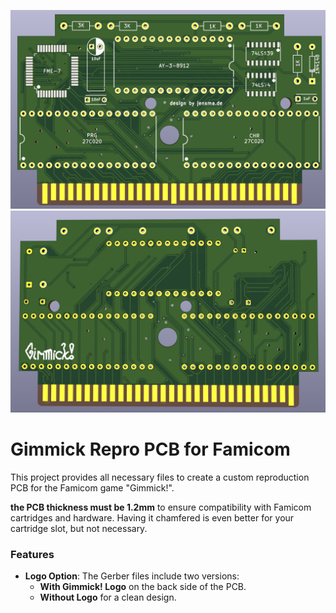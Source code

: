 ![Front of PCB](front.jpg)
![Back of PCB](back.jpg)

# Gimmick Repro PCB for Famicom

This project provides all necessary files to create a custom reproduction PCB for the Famicom game "Gimmick!".

**the PCB thickness must be 1.2mm** to ensure compatibility with Famicom cartridges and hardware. Having it chamfered is even better for your cartridge slot, but not necessary.

### Features
- **Logo Option**: The Gerber files include two versions:
  - **With Gimmick! Logo** on the back side of the PCB.
  - **Without Logo** for a clean design.

